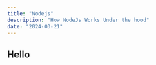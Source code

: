 ```yaml
---
title: "Nodejs"
description: "How NodeJs Works Under the hood"
date: "2024-03-21"
---
```


## Hello
